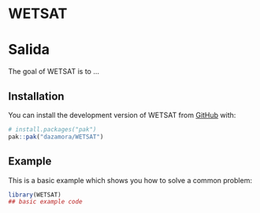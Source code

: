 
# WETSAT
# Salida

<!-- badges: start -->
<!-- badges: end -->

The goal of WETSAT is to ...

## Installation

You can install the development version of WETSAT from [GitHub](https://github.com/) with:

``` r
# install.packages("pak")
pak::pak("dazamora/WETSAT")
```

## Example

This is a basic example which shows you how to solve a common problem:

``` r
library(WETSAT)
## basic example code
```

